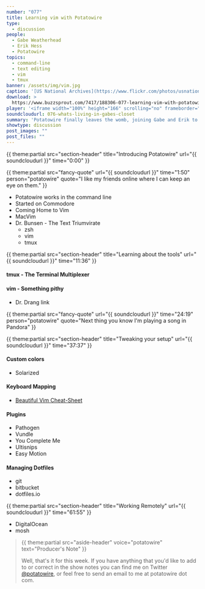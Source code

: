 ```yaml
---
number: "077"
title: Learning vim with Potatowire
type:
  - discussion
people:
  - Gabe Weatherhead
  - Erik Hess
  - Potatowire
topics:
  - command-line
  - text editing
  - vim
  - tmux
banner: /assets/img/vim.jpg
caption: '[US National Archives](https://www.flickr.com/photos/usnationalarchives/7158584668)'
download: >
  https://www.buzzsprout.com/7417/188306-077-learning-vim-with-potatowire.mp3
player: '<iframe width="100%" height="166" scrolling="no" frameborder="no" src="https://w.soundcloud.com/player/?url=https%3A//api.soundcloud.com/tracks/158320675%3Fsecret_token%3Ds-PsuOC&amp;color=ff5500&amp;auto_play=false&amp;hide_related=false&amp;show_comments=true&amp;show_user=true&amp;show_reposts=false"></iframe>'
soundcloudurl: 076-whats-living-in-gabes-closet
summary: 'Potatowire finally leaves the womb, joining Gabe and Erik to discuss command-line text editing with vim. We learn how he started, why he uses a forty-year old text editor, and some cool things you can do when your hands never have to leave the keyboard.'
showtype: discussion
post_images: ""
post_files: ""
---
```


{{ theme:partial src="section-header" title="Introducing Potatowire" url="{{ soundcloudurl }}" time="0:00" }}

{{ theme:partial src="fancy-quote" url="{{ soundcloudurl }}" time="1:50" person="potatowire" quote="I like my friends online where I can keep an eye on them." }}

* Potatowire works in the command line
* Started on Commodore 
* Coming Home to Vim
* MacVim
* Dr. Bunsen - The Text Triumvirate
  * zsh
  * vim
  * tmux

{{ theme:partial src="section-header" title="Learning about the tools" url="{{ soundcloudurl }}" time="11:36" }} 

#### tmux - The Terminal Multiplexer


#### vim - Something pithy

* Dr. Drang link

{{ theme:partial src="fancy-quote" url="{{ soundcloudurl }}" time="24:19" person="potatowire" quote="Next thing you know I'm playing a song in Pandora" }}

{{ theme:partial src="section-header" title="Tweaking your setup" url="{{ soundcloudurl }}" time="37:37" }}

#### Custom colors

* Solarized

#### Keyboard Mapping

* [Beautiful Vim Cheat-Sheet](http://vimcheatsheet.com/)

#### Plugins

* Pathogen
* Vundle
* You Complete Me
* Ultisnips
* Easy Motion

#### Managing Dotfiles

* git
* bitbucket
* dotfiles.io

{{ theme:partial src="section-header" title="Working Remotely" url="{{ soundcloudurl }}" time="61:55" }}

* DigitalOcean
* mosh

> {{ theme:partial src="aside-header" voice="potatowire" text="Producer's Note" }}
>
> Well, that's it for this week. If you have anything that you'd like to add to or correct in the show notes you can find me on Twitter [@potatowire](http://twitter.com/potatowire/), or feel free to send an email to me at potatowire dot com.
